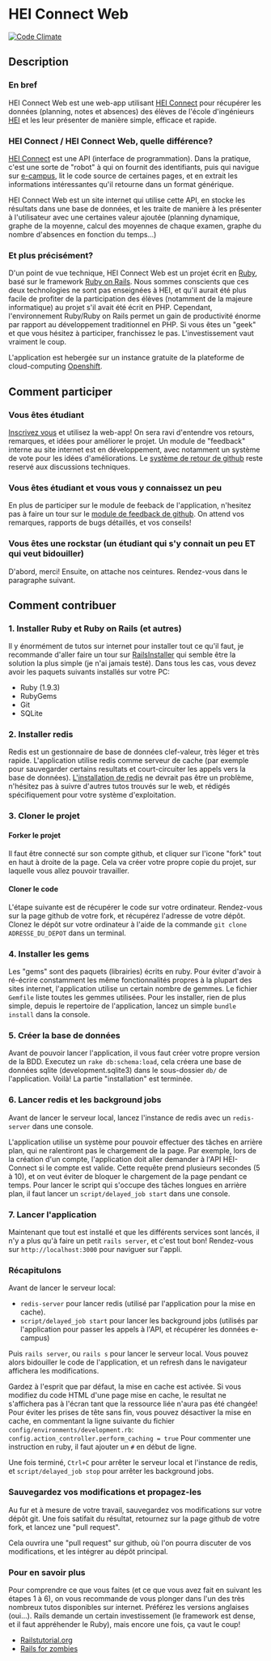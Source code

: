 HEI Connect Web
=========

[![Code Climate](https://codeclimate.com/github/ldavin/hei-connect-web.png)](https://codeclimate.com/github/ldavin/hei-connect-web)

## Description
### En bref
HEI Connect Web est une web-app utilisant [HEI Connect](https://github.com/ldavin/hei-connect) pour récupérer les données (planning, notes et absences) des élèves de l'école d'ingénieurs [HEI](http://www.hei.fr) et les leur présenter de manière simple, efficace et rapide.

### HEI Connect / HEI Connect Web, quelle différence?
[HEI Connect](https://github.com/ldavin/hei-connect) est une API (interface de programmation). Dans la pratique, c'est une sorte de "robot" à qui on fournit des identifiants, puis qui navigue sur [e-campus](http://e-campus.hei.fr/), lit le code source de certaines pages, et en extrait les informations intéressantes qu'il retourne dans un format générique.

HEI Connect Web est un site internet qui utilise cette API, en stocke les résultats dans une base de données, et les traite de manière à les présenter à l'utilisateur avec une certaines valeur ajoutée (planning dynamique, graphe de la moyenne, calcul des moyennes de chaque examen, graphe du nombre d'absences en fonction du temps...)

### Et plus précisément?
D'un point de vue technique, HEI Connect Web est un projet écrit en [Ruby](http://www.ruby-lang.org/), basé sur le framework [Ruby on Rails](http://rubyonrails.org/).
Nous sommes conscients que ces deux technologies ne sont pas enseignées à HEI, et qu'il aurait été plus facile de profiter de la participation des élèves (notamment de la majeure informatique) au projet s'il avait été écrit en PHP. Cependant, l'environnement Ruby/Ruby on Rails permet un gain de productivité énorme par rapport au développement traditionnel en PHP. Si vous êtes un "geek" et que vous hésitez à participer, franchissez le pas. L'investissement vaut vraiment le coup.

L'application est hebergée sur un instance gratuite de la plateforme de cloud-computing [Openshift](https://www.openshift.com/).

## Comment participer
### Vous êtes étudiant
[Inscrivez vous](http://www.hei-connect.eu/) et utilisez la web-app!
On sera ravi d'entendre vos retours, remarques, et idées pour améliorer le projet.
Un module de "feedback" interne au site internet est en développement, avec notamment un système de vote pour les idées d'améliorations.
Le [système de retour de github](https://github.com/ldavin/hei-connect-web/issues?state=open) reste reservé aux discussions techniques.

### Vous êtes étudiant et vous vous y connaissez un peu
En plus de participer sur le module de feeback de l'application, n'hesitez pas à faire un tour sur le [module de feedback de github](https://github.com/ldavin/hei-connect-web/issues?state=open). On attend vos remarques, rapports de bugs détaillés, et vos conseils!

### Vous êtes une rockstar (un étudiant qui s'y connait un peu ET qui veut bidouiller)
D'abord, merci! Ensuite, on attache nos ceintures. Rendez-vous dans le paragraphe suivant.

## Comment contribuer

### 1. Installer Ruby et Ruby on Rails (et autres)
Il y énormément de tutos sur internet pour installer tout ce qu'il faut, je recommande d'aller faire un tour sur [RailsInstaller](http://railsinstaller.org/) qui semble être la solution la plus simple (je n'ai jamais testé).
Dans tous les cas, vous devez avoir les paquets suivants installés sur votre PC:

- Ruby (1.9.3)
- RubyGems
- Git
- SQLite

### 2. Installer redis
Redis est un gestionnaire de base de données clef-valeur, très léger et très rapide.
L'application utilise redis comme serveur de cache (par exemple pour sauvegarder certains resultats et court-circuiter les appels vers la base de données).
[L'installation de redis](http://redis.io/download) ne devrait pas être un problème, n'hésitez pas à suivre d'autres tutos trouvés sur le web, et rédigés spécifiquement pour votre système d'exploitation.

### 3. Cloner le projet
#### Forker le projet
Il faut être connecté sur son compte github, et cliquer sur l'icone "fork" tout en haut à droite de la page. Cela va créer votre propre copie du projet, sur laquelle vous allez pouvoir travailler.
#### Cloner le code
L'étape suivante est de récupérer le code sur votre ordinateur. Rendez-vous sur la page github de votre fork, et récupérez l'adresse de votre dépôt.
Clonez le dépôt sur votre ordinateur à l'aide de la commande `git clone ADRESSE_DU_DEPOT` dans un terminal.

### 4. Installer les gems
Les "gems" sont des paquets (librairies) écrits en ruby. Pour éviter d'avoir à ré-écrire constamment les même fonctionnalités propres à la plupart des sites internet, l'application utilise un certain nombre de gemmes. Le fichier `Gemfile` liste toutes les gemmes utilisées.
Pour les installer, rien de plus simple, depuis le repertoire de l'application, lancez un simple `bundle install` dans la console.

### 5. Créer la base de données
Avant de pouvoir lancer l'application, il vous faut créer votre propre version de la BDD. Executez un `rake db:schema:load`, cela créera une base de données sqlite (development.sqlite3) dans le sous-dossier `db/` de l'application.
Voilà! La partie "installation" est terminée.

### 6. Lancer redis et les background jobs
Avant de lancer le serveur local, lancez l'instance de redis avec un `redis-server` dans une console.

L'application utilise un système pour pouvoir effectuer des tâches en arrière plan, qui ne ralentiront pas le chargement de la page.
Par exemple, lors de la création d'un compte, l'application doit aller demander à l'API HEI-Connect si le compte est valide. Cette requête prend plusieurs secondes (5 à 10), et on veut éviter de bloquer le chargement de la page pendant ce temps.
Pour lancer le script qui s'occupe des tâches longues en arrière plan, il faut lancer un `script/delayed_job start` dans une console.

### 7. Lancer l'application
Maintenant que tout est installé et que les différents services sont lancés, il n'y a plus qu'à faire un petit `rails server`, et c'est tout bon!
Rendez-vous sur `http://localhost:3000` pour naviguer sur l'appli.

### Récapitulons
Avant de lancer le serveur local:

* `redis-server` pour lancer redis (utilisé par l'application pour la mise en cache).
* `script/delayed_job start` pour lancer les background jobs (utilisés par l'application pour passer les appels à l'API, et récupérer les données e-campus)

Puis `rails server`, ou `rails s` pour lancer le serveur local.
Vous pouvez alors bidouiller le code de l'application, et un refresh dans le navigateur affichera les modifications.

Gardez à l'esprit que par défaut, la mise en cache est activée. Si vous modifiez du code HTML d'une page mise en cache, le resultat ne s'affichera pas à l'écran tant que la ressource liée n'aura pas été changée!
Pour éviter les prises de tête sans fin, vous pouvez désactiver la mise en cache, en commentant la ligne suivante du fichier `config/environments/development.rb`:
`config.action_controller.perform_caching = true`
Pour commenter une instruction en ruby, il faut ajouter un `#` en début de ligne.

Une fois terminé, `Ctrl+C` pour arrêter le serveur local et l'instance de redis, et `script/delayed_job stop` pour arrêter les background jobs.

### Sauvegardez vos modifications et propagez-les
Au fur et à mesure de votre travail, sauvegardez vos modifications sur votre dépôt git. Une fois satifait du résultat, retournez sur la page github de votre fork, et lancez une "pull request".

Cela ouvrira une "pull request" sur github, où l'on pourra discuter de vos modifications, et les intégrer au dépôt principal.

### Pour en savoir plus
Pour comprendre ce que vous faites (et ce que vous avez fait en suivant les étapes 1 à 6), on vous recommande de vous plonger dans l'un des très nombreux tutos disponibles sur internet. Préférez les versions anglaises (oui...). Rails demande un certain investissement (le framework est dense, et il faut appréhender le Ruby), mais encore une fois, ça vaut le coup!

* [Railstutorial.org](http://ruby.railstutorial.org/)
* [Rails for zombies](http://railsforzombies.org/)